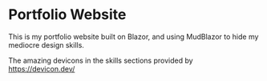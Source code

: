 # Portfolio Website
This is my portfolio website built on Blazor, and using MudBlazor to hide my mediocre design skills. 

The amazing devicons in the skills sections provided by https://devicon.dev/ 

